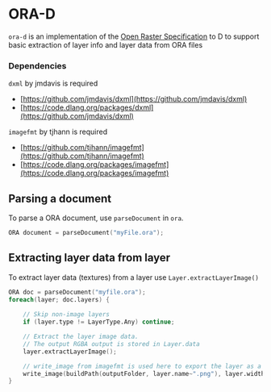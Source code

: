 # ORA-D
`ora-d` is an implementation of the [Open Raster Specification](https://www.openraster.org/) to D to support basic extraction of layer info and layer data from ORA files

### Dependencies

`dxml` by jmdavis is required

- [https://github.com/jmdavis/dxml](https://github.com/jmdavis/dxml)
- [https://code.dlang.org/packages/dxml](https://github.com/jmdavis/dxml)

`imagefmt` by tjhann is required

- [https://github.com/tjhann/imagefmt](https://github.com/tjhann/imagefmt)
- [https://code.dlang.org/packages/imagefmt](https://code.dlang.org/packages/imagefmt)

## Parsing a document
To parse a ORA document, use `parseDocument` in `ora`.
```d
ORA document = parseDocument("myFile.ora");
```

## Extracting layer data from layer
To extract layer data (textures) from a layer use `Layer.extractLayerImage()`
```d
ORA doc = parseDocument("myfile.ora");
foreach(layer; doc.layers) {
    
    // Skip non-image layers
    if (layer.type != LayerType.Any) continue;

    // Extract the layer image data.
    // The output RGBA output is stored in Layer.data
    layer.extractLayerImage();

    // write_image from imagefmt is used here to export the layer as a PNG
    write_image(buildPath(outputFolder, layer.name~".png"), layer.width, layer.height, layer.data, 4);
}
```
